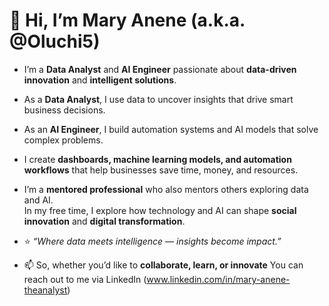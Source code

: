 # 👋 Hi, I’m **Mary Anene** (a.k.a. @Oluchi5)  

- I’m a **Data Analyst** and **AI Engineer** passionate about **data-driven innovation** and **intelligent solutions**.  

- As a **Data Analyst**, I use data to uncover insights that drive smart business decisions.  
- As an **AI Engineer**, I build automation systems and AI models that solve complex problems.  

- I create **dashboards, machine learning models, and automation workflows** that help businesses save time, money, and resources.  

- I’m a **mentored professional** who also mentors others exploring data and AI.  
In my free time, I explore how technology and AI can shape **social innovation** and **digital transformation**.  

- ⭐ *“Where data meets intelligence — insights become impact.”*  

- 📫 So, whether you’d like to **collaborate, learn, or innovate** You can reach out to me via LinkedIn
   (www.linkedin.com/in/mary-anene-theanalyst)

<!---
Oluchi5/Oluchi5 is a ✨ special ✨ repository because its `README.md` (this file) appears on your GitHub profile.
You can click the Preview link to take a look at your changes.
--->
